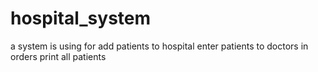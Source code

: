 # hospital_system
a system is using for
add patients to hospital
enter patients to doctors in orders
print all patients
